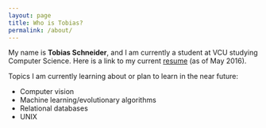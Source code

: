 ```yaml
---
layout: page
title: Who is Tobias? 
permalink: /about/
---
```


My name is **Tobias Schneider**, and I am currently a student at VCU studying Computer Science.
Here is a link to my current [resume][resumelink] (as of May 2016).

Topics I am currently learning about or plan to learn in the near future:

- Computer vision
- Machine learning/evolutionary algorithms
- Relational databases
- UNIX 

[resumelink]: /resume.pdf
